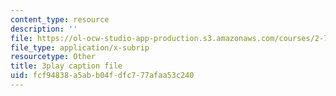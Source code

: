 ```yaml
---
content_type: resource
description: ''
file: https://ol-ocw-studio-app-production.s3.amazonaws.com/courses/2-71-optics-spring-2009/fcf94838a5abb04fdfc777afaa53c240_s8XKzciLgak.srt
file_type: application/x-subrip
resourcetype: Other
title: 3play caption file
uid: fcf94838-a5ab-b04f-dfc7-77afaa53c240
---
```

